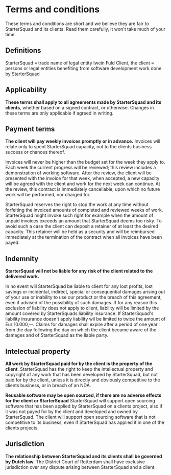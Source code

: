 Terms and conditions
====================
These terms and conditions are short and we believe they are fair to StarterSquad and its clients. Read them carefully, it won't take much of your time.

Definitions
-----------
StarterSquad ≡ trade name of legal entity Iwein Fuld
Client, the client ≡ persons or legal entities benefiting from software development work done by StarterSquad

Applicability
--------
**These terms shall apply to all agreements made by StarterSquad and its clients**, whether based on a signed contract, or otherwise. Changes in these terms are only applicable if agreed in writing.

Payment terms
--------

**The client will pay weekly invoices promptly or in advance.** Invoices will relate only to spent StarterSquad capacity, not to the clients business success or chances thereof. 

Invoices will never be higher than the budget set for the week they apply to. Each week the current progress will be reviewed; this review includes a demonstration of working software. After the review, the client will be presented with the invoice for that week, when accepted, a new capacity will be agreed with the client and work for the next week can continue. At the review, this contract is immediately cancellable, upon which no future work will be performed, nor charged for.

StarterSquad reserves the right to stop the work at any time without forfeiting the invoiced amounts of completed and reviewed weeks of work. StarterSquad might invoke such right for example when the amount of unpaid invoices exceeds an amount that StarterSquad deems too risky. To avoid such a case the client can deposit a retainer of at least the desired capacity. This retainer will be held as a security and will be reimbursed immediately at the termination of the contract when all invoices have been payed.


Indemnity
------------

**StarterSquad will not be liable for any risk of the client related to the delivered work.**

In no event will StarterSquad be liable to client for any lost
profits, lost savings or incidental, indirect, special or
consequential damages arising out of your use or inability to use our
product or the breach of this agreement, even if advised of the
possibility of such damages. If for any reason this exclusion of
liability does not apply to client, liability will be limited by the amount covered
by StarterSquads liability insurance. If StarterSquad's liability insurance doesn't 
apply liability wil be limited to twice
the amount of Eur 10.000,--. Claims for damages shall expire after a
period of one year from the day following the day on which the client
became aware of the damages and of StarterSquad as the liable party.

Intelectual property
---------------
**All work by StarterSquad paid for by the client is the property of the client**. StarterSquad has the right to keep the intellectual property and copyright of any work that has been developed by StarterSquad, but not paid for by the client, unless it is directly and obviously competitive to the clients business, or in breach of an NDA.

**Reusable software may be open sourced, if there are no adverse effects for the client or StarterSquad** StarterSquad will support open sourcing software that has been applied by StarterSquad on a clients project, also if it was not payed for by the client and developed and owned by StarterSquad. The client will support open sourcing software that is not competitive to its business, even if StarterSquad has applied it in one of the clients projects. 

Jurisdiction
---------- 

**The relationship between StarterSquad and its clients shall be governed by Dutch law.** The District Court of Rotterdam shall have exclusive jurisdiction over any dispute arising between StarterSquad and a client. 